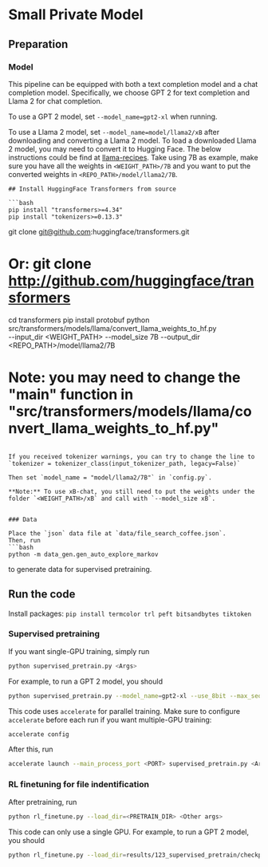 # Small Private Model

## Preparation

### Model

This pipeline can be equipped with both a text completion model and a chat completion model.
Specifically, we choose GPT 2 for text completion and Llama 2 for chat completion.

To use a GPT 2 model, set `--model_name=gpt2-xl` when running.

To use a Llama 2 model, set `--model_name=model/llama2/xB` after downloading and converting a Llama 2 model.
To load a downloaded Llama 2 model, you may need to convert it to Hugging Face.
The below instructions could be find at [llama-recipes](https://github.com/facebookresearch/llama-recipes/).
Take using 7B as example, make sure you have all the weights in `<WEIGHT_PATH>/7B` and you want to put the converted weights in `<REPO_PATH>/model/llama2/7B`.

```
## Install HuggingFace Transformers from source

```bash
pip install "transformers>=4.34"
pip install "tokenizers>=0.13.3"
```

git clone git@github.com:huggingface/transformers.git
# Or: git clone http://github.com/huggingface/transformers
cd transformers
pip install protobuf
python src/transformers/models/llama/convert_llama_weights_to_hf.py \
   --input_dir <WEIGHT_PATH> --model_size 7B --output_dir <REPO_PATH>/model/llama2/7B


# Note: you may need to change the "main" function in "src/transformers/models/llama/convert_llama_weights_to_hf.py"
```

If you received tokenizer warnings, you can try to change the line to `tokenizer = tokenizer_class(input_tokenizer_path, legacy=False)`

Then set `model_name = "model/llama2/7B"` in `config.py`.

**Note:** To use xB-chat, you still need to put the weights under the folder `<WEIGHT_PATH>/xB` and call with `--model_size xB`.


### Data

Place the `json` data file at `data/file_search_coffee.json`.
Then, run
```bash
python -m data_gen.gen_auto_explore_markov
```
to generate data for supervised pretraining.


## Run the code

Install packages: `pip install termcolor trl peft bitsandbytes tiktoken`


### Supervised pretraining

If you want single-GPU training, simply run
```bash
python supervised_pretrain.py <Args>
```
For example, to run a GPT 2 model, you should
```bash
python supervised_pretrain.py --model_name=gpt2-xl --use_8bit --max_seq_length=1024 --bf16 --max_steps=2000
```

This code uses `accelerate` for parallel training. Make sure to configure `accelerate` before each run if you want multiple-GPU training:

```bash
accelerate config
```
After this, run
```bash
accelerate launch --main_process_port <PORT> supervised_pretrain.py <Args>
```

### RL finetuning for file indentification

After pretraining, run
```bash
python rl_finetune.py --load_dir=<PRETRAIN_DIR> <Other args>
```
This code can only use a single GPU.
For example, to run a GPT 2 model, you should
```bash
python rl_finetune.py --load_dir=results/123_supervised_pretrain/checkpoint-2000/ --use_8bit --max_seq_length=1024 --bf16
```
